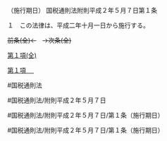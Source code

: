 （施行期日）
国税通則法附則平成２年５月７日第１条

１　この法律は、平成二年十月一日から施行する。

~~前条(全)←~~　~~→次条(全)~~

[第１項(全)](国税通則法＿＿＿＿附則平成２年５月７日第１条第１項_.md)  

[第１項 　 ](国税通則法＿＿＿＿附則平成２年５月７日第１条第１項.md)  

#国税通則法

#国税通則法/附則平成２年５月７日

#国税通則法/附則平成２年５月７日/第１条（施行期日）

#国税通則法/附則平成２年５月７日/第１条（施行期日）


